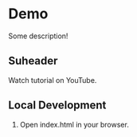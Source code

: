 # Demo

Some description!

## Suheader

Watch tutorial on YouTube.

## Local Development

1. Open index.html in your browser.